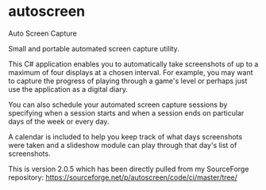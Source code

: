 # autoscreen
Auto Screen Capture

Small and portable automated screen capture utility.

This C# application enables you to automatically take
screenshots of up to a maximum of four displays at
a chosen interval. For example, you may want to capture
the progress of playing through a game's level or perhaps
just use the application as a digital diary.

You can also schedule your automated screen capture sessions by
specifying when a session starts and when a session ends on
particular days of the week or every day.

A calendar is included to help you keep track of what days
screenshots were taken and a slideshow module can play through
that day's list of screenshots.

This is version 2.0.5 which has been directly pulled
from my SourceForge repository:
https://sourceforge.net/p/autoscreen/code/ci/master/tree/
